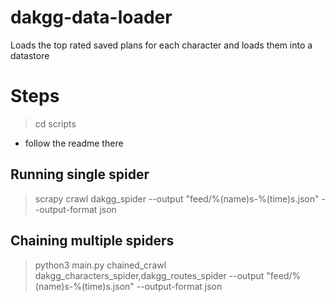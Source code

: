 # dakgg-data-loader
Loads the top rated saved plans for each character and loads them into a datastore

# Steps
> cd scripts

- follow the readme there

## Running single spider

> scrapy crawl dakgg_spider --output "feed/%(name)s-%(time)s.json" --output-format json

## Chaining multiple spiders

> python3 main.py chained_crawl dakgg_characters_spider,dakgg_routes_spider --output "feed/%(name)s-%(time)s.json" --output-format json
